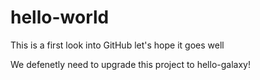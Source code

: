 # hello-world
This is a first look into GitHub let's hope it goes well

We defenetly need to upgrade this project to hello-galaxy!
